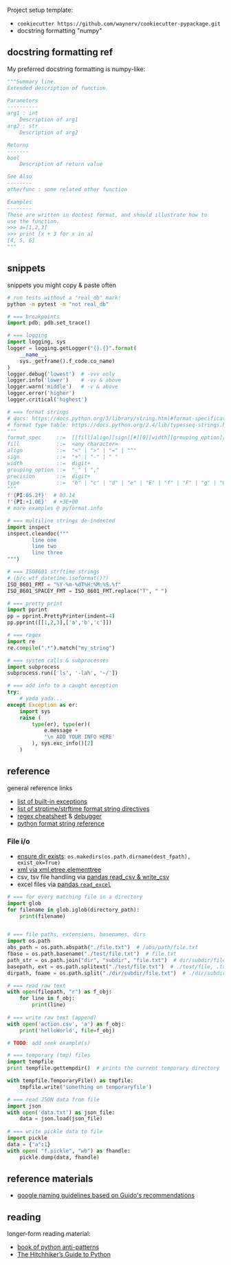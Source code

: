 Project setup template:
* `cookiecutter https://github.com/waynerv/cookiecutter-pypackage.git`
* docstring formatting "numpy"

## docstring formatting ref
My preferred docstring formatting is numpy-like:
```python
"""Summary line.
Extended description of function.

Parameters
----------
arg1 : int
    Description of arg1
arg2 : str
    Description of arg2

Returns
-------
bool
    Description of return value

See Also
--------
otherfunc : some related other function

Examples
--------
These are written in doctest format, and should illustrate how to
use the function.
>>> a=[1,2,3]
>>> print [x + 3 for x in a]
[4, 5, 6]
"""
```
## snippets
snippets you might copy & paste often

```bash
# run tests without a "real_db" mark:
python -m pytest -m "not real_db"
```

```python
# === breakpoints 
import pdb; pdb.set_trace()

# === logging
import logging, sys 
logger = logging.getLogger("{}.{}".format(
    __name__,
    sys._getframe().f_code.co_name)
)
logger.debug('lowest')  # -vvv only
logger.info('lower')    # -vv & above
logger.warn('middle')   # -v & above
logger.error('higher')
logger.critical('highest')

# === format strings
# docs: https://docs.python.org/3/library/string.html#format-specification-mini-language
# format type table: https://docs.python.org/2.4/lib/typesseq-strings.html
"""
format_spec     ::=  [[fill]align][sign][#][0][width][grouping_option][.precision][type]
fill            ::=  <any character>
align           ::=  "<" | ">" | "=" | "^"
sign            ::=  "+" | "-" | " "
width           ::=  digit+
grouping_option ::=  "_" | ","
precision       ::=  digit+
type            ::=  "b" | "c" | "d" | "e" | "E" | "f" | "F" | "g" | "G" | "n" | "o" | "s" | "x" | "X" | "%"
"""
f'{PI:05.2f}'  # 03.14
f'{PI:+1.0E}'  # +3E+00
# more examples @ pyformat.info

# === multiline strings de-indented 
import inspect
inspect.cleandoc("""
        line one
        line two
        line three
""")

# === ISO8601 strftime strings 
# (b/c wtf datetime.isoformat()?)
ISO_8601_FMT = "%Y-%m-%dT%H:%M:%S.%f"
ISO_8601_SPACEY_FMT = ISO_8601_FMT.replace("T", " ")

# === pretty print 
import pprint
pp = pprint.PrettyPrinter(indent=4)
pp.pprint([[1,2,3],['a','b','c']])

# === regex
import re
re.compile(".*").match("my_string")

# === system calls & subprocesses
import subprocess
subprocess.run(['ls', '-lah', '~/'])

# === add info to a caught exception
try:
    # yada yada...
except Exception as er:
    import sys
    raise (
        type(er), type(er)(
            e.message +
            '\n ADD YOUR INFO HERE'
        ), sys.exc_info()[2]
    )
```

## reference
general reference links

* [list of built-in exceptions](https://docs.python.org/3/library/exceptions.html#exception-hierarchy)
* [list of strptime/strftime format string directives](http://strftime.org/)
* [regex cheatsheet](https://www.debuggex.com/cheatsheet/regex/python) & [debugger](https://www.debuggex.com/?flavor=python)
* [python format string reference](https://pyformat.info/)

### File i/o
* [ensure dir exists](https://stackoverflow.com/questions/2793789/create-destination-path-for-shutil-copy-files/49615070#49615070): `os.makedirs(os.path.dirname(dest_fpath), exist_ok=True)`
* [xml via xml.etree.elementtree](https://docs.python.org/2/library/xml.etree.elementtree.html)
* csv, tsv file handling via [pandas read_csv & write_csv](https://pandas.pydata.org/pandas-docs/stable/reference/api/pandas.read_csv.html)
* excel files via [pandas `read_excel`](https://pandas.pydata.org/pandas-docs/stable/reference/api/pandas.read_excel.html)
```python
# === for every matching file in a directory
import glob
for filename in glob.iglob(directory_path):
    print(filename)


# === file paths, extensions, basenames, dirs
import os.path
abs_path = os.path.abspath("./file.txt")  # /abs/path/file.txt
fbase = os.path.basename("./test/file.txt")  # file.txt
path_str = os.path.join("dir", "subdir", "file.txt")  # dir/subdir/file.txt
basepath, ext = os.path.splitext("./test/file.txt")  # ./test/file, .txt
dirpath, fname = os.path.split("./dir/subdir/file.txt")  # ./dir/subdir/, file.txt

# === read raw text
with open(filepath, "r") as f_obj:
    for line in f_obj:
        print(line)
        
# === write raw text (append)
with open('action.csv', 'a') as f_obj:
    print('helloWorld', file=f_obj)

# TODO: add seek example(s)

# === temporary (tmp) files
import tempfile
print tempfile.gettempdir()  # prints the current temporary directory

with tempfile.TemporaryFile() as tmpfile:
    tmpfile.write('something on temporaryfile')

# === read JSON data from file
import json
with open('data.txt') as json_file:
    data = json.load(json_file)
    
# === write pickle data to file
import pickle
data = {"a":1}
with open( "f.pickle", "wb") as fhandle:
    pickle.dump(data, fhandle)
```

## reference materials
* [google naming guidelines based on Guido's recommendations](https://google.github.io/styleguide/pyguide.html#3164-guidelines-derived-from-guidos-recommendations)

## reading
longer-form reading material:

* [book of python anti-patterns](http://docs.quantifiedcode.com/python-anti-patterns/)
* [The Hitchhiker’s Guide to Python](https://docs.python-guide.org/)
